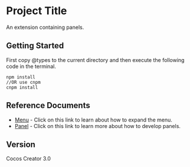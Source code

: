# Project Title
 
An extension containing panels.
 
## Getting Started

First copy @types to the current directory and then execute the following code in the terminal.

```
npm install
//OR use cnpm
cnpm install
```

## Reference Documents
 
* [Menu](https://docs.cocos.com/creator/3.0/manual/en/editor/extension/contributions-menu.html) - Click on this link to learn about how to expand the menu.
* [Panel](https://docs.cocos.com/creator/3.0/manual/en/editor/extension/panel.html) - Click on this link to learn more about how to develop panels.

## Version 

Cocos Creator 3.0
